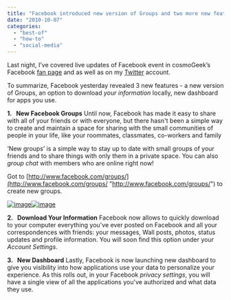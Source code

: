 ```yaml
---
title: "Facebook introduced new version of Groups and two more new features."
date: "2010-10-07"
categories: 
  - "best-of"
  - "how-to"
  - "social-media"
---
```


Last night, I’ve covered live updates of Facebook event in cosmoGeek’s Facebook [fan page](http://www.facebook.com/cosmoGeek) and as well as on my [Twitter](http://twitter.com/k_avinash) account.

To summarize, Facebook yesterday revealed 3 new features - a new version of Groups, an option to download _your_ _information_ locally, new dashboard for apps you use.

**1.   New Facebook Groups** Until now, Facebook has made it easy to share with all of your friends or with everyone, but there hasn't been a simple way to create and maintain a space for sharing with the small communities of people in your life, like your roommates, classmates, co-workers and family

‘New groups’ is a simple way to stay up to date with small groups of your friends and to share things with only them in a private space. You can also _group chat_ with members who are online right now!

Got to [http://www.facebook.com/groups/](http://www.facebook.com/groups/ "http://www.facebook.com/groups/") to create new groups.

[![image](images/image%5B3%5D.png "image")](http://lh4.ggpht.com/_40bmzDo_mBs/TK3hW37PipI/AAAAAAAABc4/Ec0DgRSZqPw/s1600-h/image%5B12%5D.png)[![image](http://lh3.ggpht.com/_40bmzDo_mBs/TK3hbcsQ6cI/AAAAAAAABdM/qGwguA9v-BM/image_thumb%5B9%5D.png?imgmax=800 "image")](http://lh4.ggpht.com/_40bmzDo_mBs/TK3hZiDUDFI/AAAAAAAABdI/hj_rx8DetRw/s1600-h/image%5B13%5D.png)

**2.   Download Your Information** Facebook now allows to quickly download to your computer everything you've ever posted on Facebook and all your correspondences with friends: your messages, Wall posts, photos, status updates and profile information. You will soon find this option under your _Account Settings_.

**3.   New Dashboard** Lastly, Facebook is now launching new dashboard to give you visibility into how applications use your data to personalize your experience. As this rolls out, in your Facebook _privacy settings_, you will have a single view of all the applications you've authorized and what data they use.
